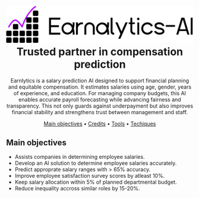 <style>

#paragraph-1{text-align: center;
  text-justify: inter-word;
}
</style>


<h1 align="center">
  <br>

  <img src= "Media\project full logo.png" alt="project-full-logo" border="0" />
  <br>
  Trusted partner in compensation prediction
  <br>
</h1>




</p>



<p id = "paragraph-1">
Earnlytics is a salary prediction AI designed to support financial planning and equitable compensation. It estimates salaries using age, gender, years of experience, and education. For managing company budgets, this AI enables accurate payroll forecasting while advancing fairness and transparency. This not only guards against underpayment but also improves financial stability and strengthens trust between management and staff.</p>



<p align="center">
  <a href="#main-objectives">Main objectives</a> •
  <a href="#credits">Credits</a> •
  <a href="#credits">Tools</a> •
  <a href="#credits">Techiques</a>
   
</p>


## Main objectives

* Assists companies in determining employee salaries.
* Develop an AI solution to determine employee salaries accurately.
* Predict approprate salary ranges with > 65% accuracy.
* Improve employee satisfaction survey scores by atleast 10%.
* Keep salary allocation within 5% of planned departmental budget.
* Reduce inequality accross similar roles by 15-20%.
